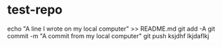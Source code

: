 # test-repo
echo "A line I wrote on my local computer" >> README.md
git add -A
git commit -m "A commit from my local computer"
git push
 ksjdhf
 lkjdaflkj